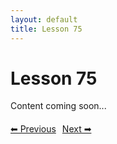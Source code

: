 ```yaml
---
layout: default
title: Lesson 75
---
```


# Lesson 75

Content coming soon...

<div style="margin-top: 20px;">
<a href="/docs/Advanced/Lessons/lesson_74.md" style="margin-right: 10px;">⬅ Previous</a><a href="/docs/Advanced/Lessons/lesson_76.md">Next ➡</a>
</div>

